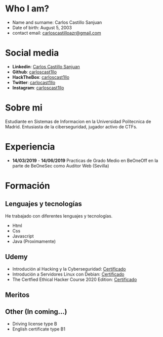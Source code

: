 # Who I am?

- Name and surname: Carlos Castillo Sanjuan
- Date of birth: August 5, 2003
- contact email: carloscastilloazr@gmail.com

# Social media

- **Linkedin**: [Carlos Castillo Sanjuan](https://www.linkedin.com/in/carloscastillosanjuan/)
- **Github**: [carloscast1llo](https://github.com/carloscast1llo)
- **HackTheBox**: [carloscast1llo](https://www.hackthebox.eu/home/users/profile/139937)
- **Twitter**: [carlocast1llo](https://twitter.com/carlocast1llo)
- **Instagram**: [carloscast1llo](https://www.instagram.com/carloscast1llo/)

# Sobre mi
Estudiante en Sistemas de Informacion en la Universidad Politecnica de Madrid. Entusiasta de la ciberseguridad, jugador activo de CTFs. 

# Experiencia
- **14/03/2019** - **14/06/2019** Practicas de Grado Medio en BeOneOff en la parte de BeOneSec como Auditor Web (Sevilla)

# Formación

## Lenguajes y tecnologías

He trabajado con diferentes lenguajes y tecnologías.

- Html
- Css
- Javascript
- Java (Proximamente)


## Udemy
- Introdución al Hacking y la Cyberseguridad: [Certificado](https://github.com/J-W1C3/Curriculum/blob/main/Introduccion%20Hacking%20y%20Cyberseguridad.jpg)
- Introdución a Servidores Linux con Debian: [Certificado](https://github.com/J-W1C3/Curriculum/blob/main/Certificado_servidores.pdf)
- The Certfied Ethical Hacker Course 2020 Edition: [Certificado](https://github.com/J-W1C3/Curriculum/blob/main/TheCertfiedEthicalHackerCourse.pdf)

## Meritos


## Other (In coming...)
- Driving license type B
- English certificate type B1
